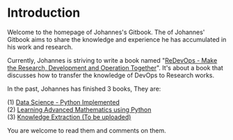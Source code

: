 <!--
 * @Author: Johannes Liu
 * @LastEditors: Johannes Liu
 * @email: iexkliu@gmail.com
 * @github: https://github.com/johannesliu
 * @Date: 2023-07-10 20:33:15
 * @LastEditTime: 2023-07-11 01:00:35
 * @motto: Still water run deep
 * @Description: Modify here please
 * @FilePath: \homepage-gitbook\src\homepage.md
-->
# Introduction

Welcome to the homepage of Johannes's Gitbook. The of Johannes' Gitbook aims to share the knowledge and experience he has accumulated in his work and research.

Currently, Johannes is striving to write a book named "[ReDevOps - Make the Research, Development and Operation Together](https://johannesliu.gitbook.io/redevops)". It's about a book that discusses how to transfer the knowledge of DevOps to Research works. 


In the past, Johannes has finished 3 books, They are:

(1) [Data Science - Python Implemented](https://johannesliu.gitbook.io/learning-advanced-mathematics-with-python)  
(2) [Learning Advanced Mathematics using Python](https://johannesliu.gitbook.io/learning-advanced-mathematics-with-python)  
(3) [Knowledge Extraction (To be uploaded)](https://johannesliu.gitbook.io/knowledge-extraction-concept-and-technology)

You are welcome to read them and comments on them.